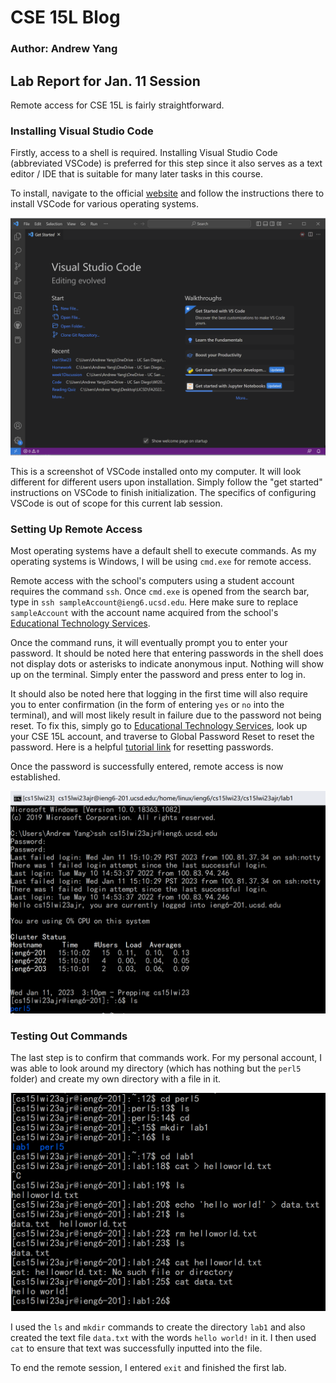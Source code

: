 # CSE 15L Blog
### Author: Andrew Yang
## Lab Report for Jan. 11 Session
Remote access for CSE 15L is fairly straightforward.

### Installing Visual Studio Code
Firstly, access to a shell is required. Installing Visual Studio Code (abbreviated VSCode) is preferred for this step since it also serves as a text editor / IDE that is suitable for many later tasks in this course.

To install, navigate to the official [website](https://code.visualstudio.com/download) and follow the instructions there to install VSCode for various operating systems.

![Image](/img/1.png)

This is a screenshot of VSCode installed onto my computer. It will look different for different users upon installation. Simply follow the "get started" instructions on VSCode to finish initialization. The specifics of configuring VSCode is out of scope for this current lab session.

### Setting Up Remote Access
Most operating systems have a default shell to execute commands. As my operating systems is Windows, I will be using `cmd.exe` for remote access.

Remote access with the school's computers using a student account requires the command `ssh`. Once `cmd.exe` is opened from the search bar, type in `ssh sampleAccount@ieng6.ucsd.edu`. Here make sure to replace `sampleAccount` with the account name acquired from the school's [Educational Technology Services](https://sdacs.ucsd.edu/~icc/index.php). 

Once the command runs, it will eventually prompt you to enter your password. It should be noted here that entering passwords in the shell does not display dots or asterisks to indicate anonymous input. Nothing will show up on the terminal. Simply enter the password and press enter to log in.

It should also be noted here that logging in the first time will also require you to enter confirmation (in the form of entering `yes` or `no` into the terminal), and will most likely result in failure due to the password not being reset. To fix this, simply go to [Educational Technology Services](https://sdacs.ucsd.edu/~icc/index.php), look up your CSE 15L account, and traverse to Global Password Reset to reset the password. Here is a helpful [tutorial link](https://docs.google.com/document/d/1hs7CyQeh-MdUfM9uv99i8tqfneos6Y8bDU0uhn1wqho/edit) for resetting passwords.

Once the password is successfully entered, remote access is now established.

![Image](/img/2.png)

### Testing Out Commands
The last step is to confirm that commands work. For my personal account, I was able to look around my directory (which has nothing but the `perl5` folder) and create my own directory with a file in it.

![Image](/img/3.png)

I used the `ls` and `mkdir` commands to create the directory `lab1` and also created the text file `data.txt` with the words `hello world!` in it. I then used `cat` to ensure that text was successfully inputted into the file.

To end the remote session, I entered `exit` and finished the first lab.